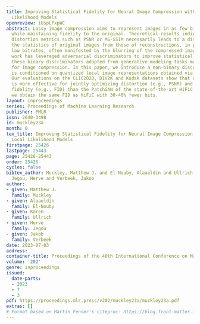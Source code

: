 ```yaml
---
title: Improving Statistical Fidelity for Neural Image Compression with Implicit Local
  Likelihood Models
openreview: iUspLfxpWC
abstract: Lossy image compression aims to represent images in as few bits as possible
  while maintaining fidelity to the original. Theoretical results indicate that optimizing
  distortion metrics such as PSNR or MS-SSIM necessarily leads to a discrepancy in
  the statistics of original images from those of reconstructions, in particular at
  low bitrates, often manifested by the blurring of the compressed images. Previous
  work has leveraged adversarial discriminators to improve statistical fidelity. Yet
  these binary discriminators adopted from generative modeling tasks may not be ideal
  for image compression. In this paper, we introduce a non-binary discriminator that
  is conditioned on quantized local image representations obtained via VQ-VAE autoencoders.
  Our evaluations on the CLIC2020, DIV2K and Kodak datasets show that our discriminator
  is more effective for jointly optimizing distortion (e.g., PSNR) and statistical
  fidelity (e.g., FID) than the PatchGAN of the state-of-the-art HiFiC model. On CLIC2020,
  we obtain the same FID as HiFiC with 30-40% fewer bits.
layout: inproceedings
series: Proceedings of Machine Learning Research
publisher: PMLR
issn: 2640-3498
id: muckley23a
month: 0
tex_title: Improving Statistical Fidelity for Neural Image Compression with Implicit
  Local Likelihood Models
firstpage: 25426
lastpage: 25443
page: 25426-25443
order: 25426
cycles: false
bibtex_author: Muckley, Matthew J. and El-Nouby, Alaaeldin and Ullrich, Karen and
  Jegou, Herve and Verbeek, Jakob
author:
- given: Matthew J.
  family: Muckley
- given: Alaaeldin
  family: El-Nouby
- given: Karen
  family: Ullrich
- given: Herve
  family: Jegou
- given: Jakob
  family: Verbeek
date: 2023-07-03
address: 
container-title: Proceedings of the 40th International Conference on Machine Learning
volume: '202'
genre: inproceedings
issued:
  date-parts:
  - 2023
  - 7
  - 3
pdf: https://proceedings.mlr.press/v202/muckley23a/muckley23a.pdf
extras: []
# Format based on Martin Fenner's citeproc: https://blog.front-matter.io/posts/citeproc-yaml-for-bibliographies/
---
```


